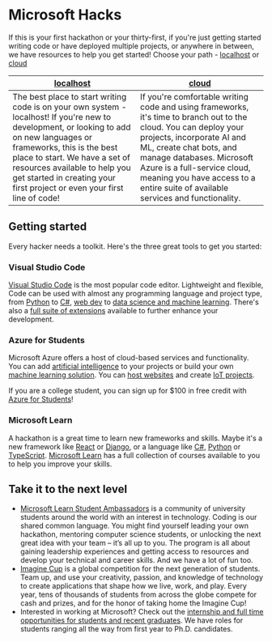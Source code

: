 # Microsoft Hacks

If this is your first hackathon or your thirty-first, if you're just getting started writing code or have deployed multiple projects, or anywhere in between, we have resources to help you get started! Choose your path - [localhost](./localhost.md) or [cloud](./cloud.md)

| [localhost](./localhost.md)                                                                                                                                                                                                                                                                                           | [cloud](./cloud.md)               |
| --------------------------------------------------------------------------------------------------------------------------------------------------------------------------------------------------------------------------------------------------------------------------------------------------------------------- | --------------------------------- |
| The best place to start writing code is on your own system - localhost! If you're new to development, or looking to add on new languages or frameworks, this is the best place to start. We have a set of resources available to help you get started in creating your first project or even your first line of code! | If you're comfortable writing code and using frameworks, it's time to branch out to the cloud. You can deploy your projects, incorporate AI and ML, create chat bots, and manage databases. Microsoft Azure is a full-service cloud, meaning you have access to a entire suite of available services and functionality. |

## Getting started

Every hacker needs a toolkit. Here's the three great tools to get you started:

### Visual Studio Code

[Visual Studio Code](https://code.visualstudio.com) is the most popular code editor. Lightweight and flexible, Code can be used with almost any programming language and project type, from [Python](https://code.visualstudio.com/docs/python/python-tutorial) to [C#](https://code.visualstudio.com/docs/languages/dotnet), [web dev](https://code.visualstudio.com/docs/nodejs/working-with-javascript) to [data science and machine learning](https://code.visualstudio.com/docs/datascience/overview). There's also a [full suite of extensions](https://marketplace.visualstudio.com/VSCode) available to further enhance your development.

### Azure for Students

Microsoft Azure offers a host of cloud-based services and functionality. You can add [artificial intelligence](https://docs.microsoft.com/azure/cognitive-services/what-are-cognitive-services?WT.mc_id=academic-0000-cxa) to your projects or build your own [machine learning solution](https://docs.microsoft.com/azure/machine-learning/overview-what-is-machine-learning-studio?WT.mc_id=academic-0000-cxa). You can [host websites](https://docs.microsoft.com/azure/static-web-apps/overview?WT.mc_id=academic-0000-cxa) and create [IoT projects](https://docs.microsoft.com/azure/iot-fundamentals/iot-introduction?WT.mc_id=academic-0000-cxa).

If you are a college student, you can sign up for $100 in free credit with [Azure for Students](https://aka.ms/a4s)!

### Microsoft Learn

A hackathon is a great time to learn new frameworks and skills. Maybe it's a new framework like [React](https://docs.microsoft.com/learn/paths/react?WT.mc_id=academic-0000-cxa) or [Django](https://docs.microsoft.com/learn/paths/django-create-data-driven-websites?WT.mc_id=academic-0000-cxa), or a language like [C#](https://docs.microsoft.com/learn/paths/csharp-first-steps?WT.mc_id=academic-0000-cxa), [Python](https://docs.microsoft.com/learn/paths/python-first-steps?WT.mc_id=academic-0000-cxa) or [TypeScript](https://docs.microsoft.com/learn/paths/build-javascript-applications-typescript?WT.mc_id=academic-0000-cxa). [Microsoft Learn](https://docs.microsoft.com/learn?WT.mc_id=academic-0000-cxa) has a full collection of courses available to you to help you improve your skills.

## Take it to the next level

- [Microsoft Learn Student Ambassadors](https://studentambassadors.microsoft.com?WT.mc_id=academic-0000-cxa) is a community of university students around the world with an interest in technology. Coding is our shared common language. You might find yourself leading your own hackathon, mentoring computer science students, or unlocking the next great idea with your team – it’s all up to you. The program is all about gaining leadership experiences and getting access to resources and develop your technical and career skills. And we have a lot of fun too.
- [Imagine Cup](https://imaginecup.microsoft.com/?WT.mc_id=academic-0000-cxa) is a global competition for the next generation of students. Team up, and use your creativity, passion, and knowledge of technology to create applications that shape how we live, work, and play. Every year, tens of thousands of students from across the globe compete for cash and prizes, and for the honor of taking home the Imagine Cup!
- Interested in working at Microsoft? Check out the [internship and full time opportunities for students and recent graduates](https://careers.microsoft.com/students/?WT.mc_id=academic-0000-cxa). We have roles for students ranging all the way from first year to Ph.D. candidates.
